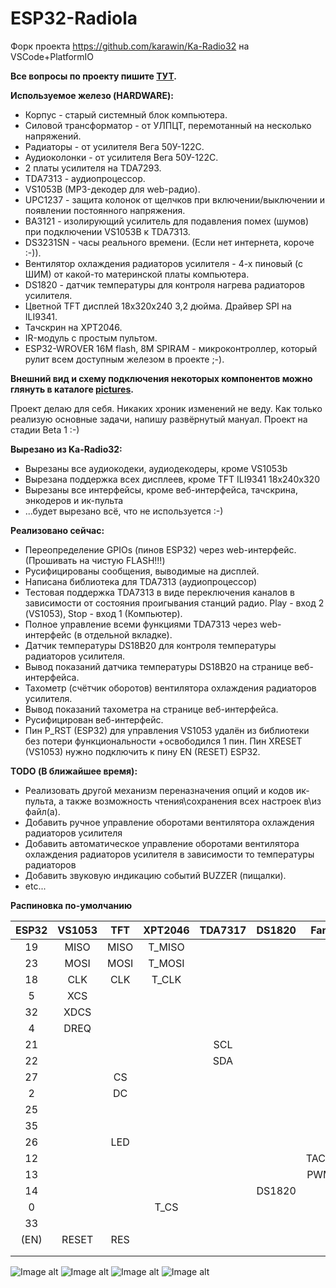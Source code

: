 # ESP32-Radiola
Форк проекта https://github.com/karawin/Ka-Radio32 на VSCode+PlatformIO

**Все вопросы по проекту пишите [ТУТ](https://serverdoma.ru/viewtopic.php?f=70&t=1178).**

**Используемое железо (HARDWARE):**
  + Корпус - старый системный блок компьютера.
  + Силовой трансформатор - от УЛПЦТ, перемотанный на несколько напряжений.
  + Радиаторы - от усилителя Вега 50У-122С.
  + Аудиоколонки - от усилителя Вега 50У-122С.
  + 2 платы усилителя на TDA7293.
  + TDA7313 - аудиопроцессор.
  + VS1053B (MP3-декодер для web-радио).
  + UPC1237 - защита колонок от щелчков при включении/выключении и появлении постоянного напряжения.
  + BA3121 - изолирующий усилитель для подавления помех (шумов) при подключении VS1053B к TDA7313.
  + DS3231SN - часы реального времени. (Если нет интернета, короче :-)).
  + Вентилятор охлаждения радиаторов усилителя - 4-х пиновый (с ШИМ) от какой-то материнской платы компьютера.
  + DS1820 - датчик температуры для контроля нагрева радиаторов усилителя.
  + Цветной TFT дисплей 18x320x240 3,2 дюйма. Драйвер SPI на ILI9341.
  + Тачскрин на XPT2046.
  + IR-модуль с простым пультом.
  + ESP32-WROVER 16M flash, 8M SPIRAM - микроконтроллер, который рулит всем доступным железом в проекте ;-).

  **Внешний вид и схему подключения некоторых компонентов можно глянуть в каталоге [pictures](https://github.com/SinglWolf/ESP32-Radiola/tree/master/pictures).**


Проект делаю для себя. Никаких хроник изменений не веду. Как только реализую основные задачи, напишу развёрнутый мануал.
Проект на стадии Beta 1 :-)

**Вырезано из Ka-Radio32:**
  - Вырезаны все аудиокодеки, аудиодекодеры, кроме VS1053b
  - Вырезана поддержка всех дисплеев, кроме TFT ILI9341 18x240x320
  - Вырезаны все интерфейсы, кроме веб-интерфейса, тачскрина, энкодеров и ик-пульта
  - ...будет вырезано всё, что не используется :-)

**Реализовано сейчас:**
  + Переопределение GPIOs (пинов ESP32) через web-интерфейс. (Прошивать на чистую FLASH!!!)
  + Русифицированы сообщения, выводимые на дисплей.
  + Написана библиотека для TDA7313 (аудиопроцессор)
  + Тестовая поддержка TDA7313 в виде переключения каналов в зависимости от состояния проигывания станций радио. Play - вход 2 (VS1053), Stop - вход 1 (Компьютер).
  + Полное управление всеми функциями TDA7313 через web-интерфейс (в отдельной вкладке).
  + Датчик температуры DS18B20 для контроля температуры радиаторов усилителя.
  + Вывод показаний датчика температуры DS18B20 на странице веб-интерфейса.
  + Тахометр (счётчик оборотов) вентилятора охлаждения радиаторов усилителя.
  + Вывод показаний тахометра на странице веб-интерфейса.
  + Русифицирован веб-интерфейс.
  + Пин P_RST (ESP32) для управления VS1053 удалён из библиотеки без потери функциональности +освободился 1 пин. Пин XRESET (VS1053) нужно подключить к пину EN (RESET) ESP32.

**TODO (В ближайшее время):**
  + Реализовать другой механизм переназначения опций и кодов ик-пульта, а также возможность чтения\сохранения всех настроек в\из файл(а).
  + Добавить ручное управление оборотами вентилятора охлаждения радиаторов усилителя
  + Добавить автоматическое управление оборотами вентилятора охлаждения радиаторов усилителя в зависимости то температуры радиаторов
  + Добавить звуковую индикацию событий BUZZER (пищалки).
  + etc...

**Распиновка по-умолчанию** 

| ESP32 | VS1053  | TFT  | XPT2046 | TDA7317  | DS1820  |  Fan  | LED  | DS3231SN | IRLED | BUZZER |
| :---: | :-----: | :--: | :-----: | :------: | :-----: | :---: | :--: | :------: | :---: | :----: |
|   19  |  MISO   | MISO | T_MISO  |          |         |       |      |          |       |        |
|   23  |  MOSI   | MOSI | T_MOSI  |          |         |       |      |          |       |        |
|   18  |  CLK    | CLK  | T_CLK   |          |         |       |      |          |       |        |
|   5   |  XCS    |      |         |          |         |       |      |          |       |        |
|   32  |  XDCS   |      |         |          |         |       |      |          |       |        |
|   4   |  DREQ   |      |         |          |         |       |      |          |       |        |
|   21  |         |      |         |    SCL   |         |       |      |   SCL    |       |        |
|   22  |         |      |         |    SDA   |         |       |      |   SDA    |       |        |
|   27  |         | CS   |         |          |         |       |      |          |       |        |
|   2   |         | DC   |         |          |         |       |      |          |       |        |
|   25  |         |      |         |          |         |       | +LED |          |       |        |
|   35  |         |      |         |          |         |       |      |          |+IRLED |        |
|   26  |         | LED  |         |          |         |       |      |          |       |        |
|   12  |         |      |         |          |         | TACH  |      |          |       |        |
|   13  |         |      |         |          |         | PWM   |      |          |       |        |
|   14  |         |      |         |          |  DS1820 |       |      |          |       |        |
|   0   |         |      | T_CS    |          |         |       |      |          |       |        |
|   33  |         |      |         |          |         |       |      |          |       |+BUZZER |
| (EN)  |  RESET  | RES  |         |          |         |       |      |          |       |        |
|       |         |      |         |          |         |       |      |          |       |        |
|       |         |      |         |          |         |       |      |          |       |        |

![Image alt](https://github.com/SinglWolf/ESP32-Radiola/raw/master/pictures/ESP32-Radiola.png)
![Image alt](https://github.com/SinglWolf/ESP32-Radiola/raw/master/pictures/amplifier.jpg)
![Image alt](https://github.com/SinglWolf/ESP32-Radiola/raw/master/pictures/ESP32WROVER.jpg)
![Image alt](https://github.com/SinglWolf/ESP32-Radiola/raw/master/pictures/display.jpg)
